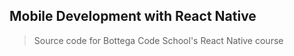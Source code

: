 ## Mobile Development with React Native

> Source code for Bottega Code School's React Native course
